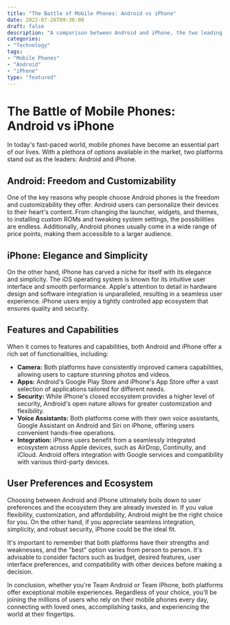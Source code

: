 ```yaml
--- 
title: "The Battle of Mobile Phones: Android vs iPhone" 
date: 2022-07-26T09:30:00 
draft: false 
description: "A comparison between Android and iPhone, the two leading mobile platforms in the market."
categories: 
- "Technology" 
tags: 
- "Mobile Phones" 
- "Android" 
- "iPhone" 
type: "featured" 
--- 
```


# The Battle of Mobile Phones: Android vs iPhone

In today's fast-paced world, mobile phones have become an essential part of our lives. With a plethora of options available in the market, two platforms stand out as the leaders: Android and iPhone. 

## Android: Freedom and Customizability

One of the key reasons why people choose Android phones is the freedom and customizability they offer. Android users can personalize their devices to their heart's content. From changing the launcher, widgets, and themes, to installing custom ROMs and tweaking system settings, the possibilities are endless. Additionally, Android phones usually come in a wide range of price points, making them accessible to a larger audience.

## iPhone: Elegance and Simplicity

On the other hand, iPhone has carved a niche for itself with its elegance and simplicity. The iOS operating system is known for its intuitive user interface and smooth performance. Apple's attention to detail in hardware design and software integration is unparalleled, resulting in a seamless user experience. iPhone users enjoy a tightly controlled app ecosystem that ensures quality and security.

## Features and Capabilities

When it comes to features and capabilities, both Android and iPhone offer a rich set of functionalities, including:

- **Camera:** Both platforms have consistently improved camera capabilities, allowing users to capture stunning photos and videos.
- **Apps:** Android's Google Play Store and iPhone's App Store offer a vast selection of applications tailored for different needs.
- **Security:** While iPhone's closed ecosystem provides a higher level of security, Android's open nature allows for greater customization and flexibility.
- **Voice Assistants:** Both platforms come with their own voice assistants, Google Assistant on Android and Siri on iPhone, offering users convenient hands-free operations.
- **Integration:** iPhone users benefit from a seamlessly integrated ecosystem across Apple devices, such as AirDrop, Continuity, and iCloud. Android offers integration with Google services and compatibility with various third-party devices.

## User Preferences and Ecosystem

Choosing between Android and iPhone ultimately boils down to user preferences and the ecosystem they are already invested in. If you value flexibility, customization, and affordability, Android might be the right choice for you. On the other hand, if you appreciate seamless integration, simplicity, and robust security, iPhone could be the ideal fit.

It's important to remember that both platforms have their strengths and weaknesses, and the "best" option varies from person to person. It's advisable to consider factors such as budget, desired features, user interface preferences, and compatibility with other devices before making a decision.

In conclusion, whether you're Team Android or Team iPhone, both platforms offer exceptional mobile experiences. Regardless of your choice, you'll be joining the millions of users who rely on their mobile phones every day, connecting with loved ones, accomplishing tasks, and experiencing the world at their fingertips.
